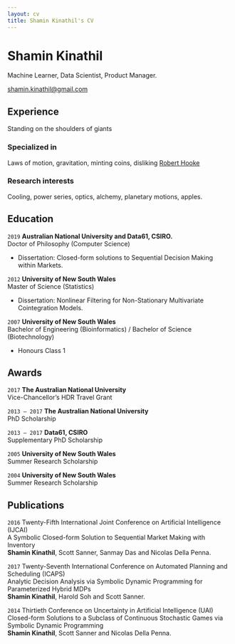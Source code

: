 ```yaml
---
layout: cv
title: Shamin Kinathil's CV
---
```

# Shamin Kinathil
Machine Learner, Data Scientist, Product Manager.

<div id="webaddress">
<a href="shamin.kinathil@gmail.com">shamin.kinathil@gmail.com</a>
</div>


## Experience

Standing on the shoulders of giants

### Specialized in

Laws of motion, gravitation, minting coins, disliking [Robert Hooke](http://en.wikipedia.org/wiki/Robert_Hooke)


### Research interests

Cooling, power series, optics, alchemy, planetary motions, apples.


## Education

`2019`
__Australian National University and Data61, CSIRO.__<br>
Doctor of Philosophy (Computer Science)

- Dissertation: Closed-form solutions to Sequential Decision Making within Markets.

`2012`
__University of New South Wales__<br>
Master of Science (Statistics)

- Dissertation: Nonlinear Filtering for Non-Stationary Multivariate Cointegration Models.

`2007`
__University of New South Wales__<br>
Bachelor of Engineering (Bioinformatics) / Bachelor of Science (Biotechnology)

- Honours Class 1



## Awards

`2017` __The Australian National University__<br>
Vice-Chancellor’s HDR Travel Grant
 
`2013 – 2017` __The Australian National University__<br>
PhD Scholarship
 
`2013 – 2017` __Data61, CSIRO__<br>
Supplementary PhD Scholarship
 
`2005` __University of New South Wales__<br>
Summer Research Scholarship
 
`2004` __University of New South Wales__<br>
Summer Research Scholarship
 


## Publications

`2016` Twenty-Fifth International Joint Conference on Artificial Intelligence (IJCAI)<br>
A Symbolic Closed-form Solution to Sequential Market Making with Inventory<br>
__Shamin Kinathil__, Scott Sanner, Sanmay Das and Nicolas Della Penna.<br>
<!-- Twenty-Fifth International Joint Conference on Artificial Intelligence, IJCAI 2016. -->
 
 `2017` Twenty-Seventh International Conference on Automated Planning and Scheduling (ICAPS)<br>
Analytic Decision Analysis via Symbolic Dynamic Programming for Parameterized Hybrid MDPs<br>
__Shamin Kinathil__, Harold Soh and Scott Sanner.<br>
<!-- Twenty-Seventh International Conference on Automated Planning and Scheduling, ICAPS 2017. -->
 
`2014` Thirtieth Conference on Uncertainty in Artificial Intelligence (UAI)<br>
Closed-form Solutions to a Subclass of Continuous Stochastic Games via Symbolic Dynamic Programming<br>
__Shamin Kinathil__, Scott Sanner and Nicolas Della Penna.<br>
<!-- Thirtieth Conference on Uncertainty in Artificial Intelligence, UAI 2014. -->


<!-- ### Footer

Last updated: May 2013 -->


